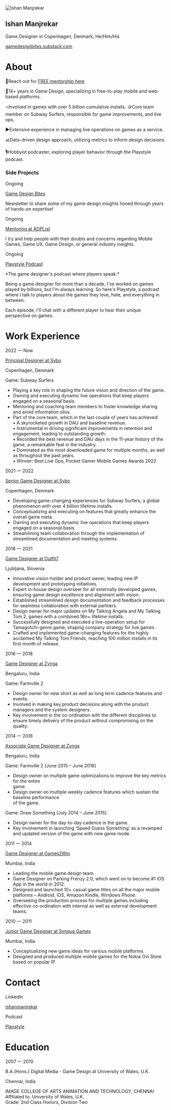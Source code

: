![Ishan Manjrekar](https://res.cloudinary.com/read-cv/image/upload/c_fill,h_92,w_92/dpr_1.0/v1/1/profilePhotos/9nrLJXKb6jMLFCn9WNhWPQTrJJh1/9eca7384-cc84-4b29-8c44-e2bbc7438771.jpg?_a=DATAdtfiZAA0)

Ishan Manjrekar
---------------

Game Designer in Copenhagen, Denmark, He/Him/His

[gamedesignbites.substack.com](http://gamedesignbites.substack.com)

# About

📒Reach out for [FREE mentorship here](https://adplist.org/mentors/ishan-manjrekar)

📌14+ years in Game Design, specializing in free-to-play mobile and web-based platforms.

⭐Involved in games with over 5 billion cumulative installs. 🪙Core team member on Subway Surfers, responsible for game improvements, and live ops.

▶️Extensive experience in managing live operations on games as a service.

📊Data-driven design approach, utilizing metrics to inform design decisions.

🎙️Hobbyist podcaster, exploring player behavior through the Playstyle podcast.

### Side Projects

Ongoing

[Game Design Bites](https://gamedesignbites.substack.com/)

Newsletter to share some of my game design insights honed through years of hands-on expertise!

Ongoing

[Mentoring at ADPList](https://adplist.org/mentors/ishan-manjrekar)

I try and help people with their doubts and concerns regarding Mobile Games, Game UX, Game Design, or general industry insights.

Ongoing

[Playstyle Podcast](https://podcasters.spotify.com/pod/show/playstyle)

\*The game designer's podcast where players speak.\*

Being a game designer for more than a decade, I've worked on games played by billions, but I'm always learning. So here's Playstyle, a podcast where I talk to players about the games they love, hate, and everything in between.

Each episode, I'll chat with a different player to hear their unique perspective on games.

# Work Experience

2022 — Now

[Principal Designer at Sybo](https://sybogames.com/)

Copenhagen, Denmark

Game: Subway Surfers

* Playing a key role in shaping the future vision and direction of the game.
* Owning and executing dynamic live operations that keep players engaged on a seasonal basis.
* Mentoring and coaching team members to foster knowledge sharing and avoid information silos.
* Part of the core team, which in the last couple of years has achieved:  
    • A skyrocketed growth in DAU and baseline revenue.  
    • Instrumental in driving significant improvements in retention and engagement, leading to outstanding growth.  
    • Recorded the best revenue and DAU days in the 11-year history of the game, a remarkable feat in the industry.  
    • Dominated as the most downloaded game for multiple months, as well as throughout the past years.  
    • Winner: Best Live Ops, Pocket Gamer Mobile Games Awards 2022

2021 — 2022

[Senior Game Designer at Sybo](https://sybogames.com/)

Copenhagen, Denmark

* Developing game-changing experiences for Subway Surfers, a global phenomenon with over 4 billion lifetime installs.
* Conceptualizing and executing on features that greatly enhance the overall game meta.
* Owning and executing dynamic live operations that keep players engaged on a seasonal basis.
* Streamlining team collaboration through the implementation of streamlined documentation and meeting systems.

2018 — 2021

[Game Designer at Outfit7](https://outfit7.com/)

Ljubljana, Slovenia

* Innovative vision-holder and product owner, leading new IP development and prototyping initiatives.
* Expert in-house design overseer for all externally developed games, ensuring game design excellence and alignment with vision.
* Established streamlined design documentation and feedback processes for seamless collaboration with external partners.
* Design owner for major updates on My Talking Angela and My Talking Tom 2, games with a combined 1Bn+ lifetime installs.
* Successfully designed and executed a live-operation setup for Tamagotchi-genre game, shaping company strategy for live games.
* Crafted and implemented game-changing features for the highly acclaimed My Talking Tom Friends, reaching 100 million installs in its first month of release.

2016 — 2018

[Game Designer at Zynga](https://www.zynga.com/)

Bengaluru, India

Game: Farmville 2

* Design owner for new short as well as long term cadence features and events.
* Involved in making key product decisions along with the product managers and the system designers.
* Key involvement in the co-ordination with the different disciplines to ensure timely delivery of the product without compromising on the quality.

2014 — 2016

[Associate Game Designer at Zynga](https://www.zynga.com/)

Bengaluru, India

Game: Farmville 2 \[June 2015 – June 2016\]

* Design owner on multiple game optimizations to improve the key metrics for the entire  
    game.
* Design owner on multiple weekly cadence features which sustain the baseline performance  
    of the game.

Game: Draw Something \[July 2014 – June 2015\]

* Design owner for the day-to-day cadence in the game.
* Key involvement in launching ‘Speed Guess Something’ as a revamped and updated version of the game with new game mode.

2011 — 2014

[Game Designer at Games2Win](https://www.linkedin.com/company/games2win-india-pvt-ltd/)

Mumbai, India

* Leading the mobile game design team.
* Game Designer on Parking Frenzy 2.0, which went on to become #1 iOS App in the world in 2012.
* Designed and launched 10+ casual game titles on all the major mobile platforms – Android, iOS, Amazon Kindle, Windows Phone.
* Overseeing the production process for multiple games including effective co-ordination with internal as well as external development teams.

2010 — 2011

[Junior Game Designer at Synqua Games](https://synqua.com/)

Mumbai, India

* Conceptualizing new game ideas for various mobile platforms.
* Designed and produced multiple mobile games for the Nokia Ovi Store based on popular IP.

# Contact

LinkedIn

[ishanmanjrekar](https://linkedin.com/in/ishanmanjrekar)

Podcast

[Playstyle](https://podcasters.spotify.com/pod/show/playstyle)

# Education

2007 — 2010

B.A.(Hons.) Digital Media - Game Design at University of Wales, U.K.

Chennai, India

IMAGE COLLEGE OF ARTS ANIMATION AND TECHNOLOGY, CHENNAI  
Affiliated to: University of Wales, U.K.  
Grade: 2nd Class Honors, Division Two
